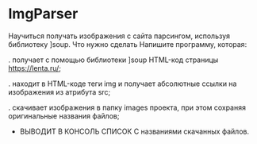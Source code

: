 # ImgParser
Научиться получать изображения с сайта парсингом, используя библиотеку ]sоuр.
Что нужно сделать
Напишите программу, которая:

. получает с помощью библиотеки ]sоuр НТМL-код страницы https://lenta.ru/;

. находит в НТМL-коде теги img и получает абсолютные ссылки на изображения из атрибута
src;

. скачивает изображения в папку images проекта, при этом сохраняя оригинальные названия
файлов;

* ВЫВОДИТ В КОНСОЛЬ СПИСОК С названиями скачанных файлов.
